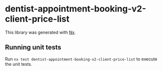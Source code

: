 # dentist-appointment-booking-v2-client-price-list

This library was generated with [Nx](https://nx.dev).

## Running unit tests

Run `nx test dentist-appointment-booking-v2-client-price-list` to execute the unit tests.
